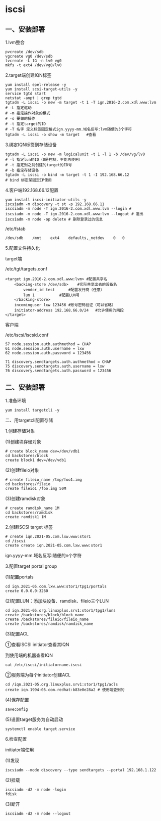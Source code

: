 # iscsi

## 一、安装部署

1.lvm整合

```shell
pvcreate /dev/sdb
vgcreate vg0 /dev/sdb
lvcreate -L 1G -n lv0 vg0
mkfs -t ext4 /dev/vg0/lv0
```

2.target端创建IQN标签

```shell
yum install epel-release -y
yum install scsi-target-utils -y
service tgtd start
netstat -anpt | grep tgtd
tgtadm -L iscsi -o new -m target -t 1 -T ign.2016-2.com.xdl.www:lvm
# -L 指定驱动 
# -m 指定操作对象的模式 
# -o 要做的操作 
# -t 指定target的ID 
# -T 名字 定义标签固定格式ign.yyyy-mm.域名反写:lvm随便的3个字符
tgtadm -L iscsi -o show -m target   #查看
```

3.绑定IQN标签到存储设备

```shell
tgtadm -L iscsi -o new -m logicalunit -t 1 -l 1 -b /dev/vg/lv0
# -l 指定lun的ID（0是控制，不能再使用） 
# -t 指定到之前创建的target的ID号 
# -b 指定存储设备
tgtadm -L iscsi -o bind -m target -t 1 -I 192.168.66.12
# bind 绑定某固定IP使用
```

4.客户端192.168.66.12配置

```shell
yum install iscsi-initiator-utils -y
iscsiadm -m discovery -t st -p 192.168.66.11
iscsiadm -m node -T ign.2016-2.com.xdl.www:lvm --login #
iscsiadm -m node -T ign.2016-2.com.xdl.www:lvm --logout # 退出
iscsiadm -m node -op delete	# 删除登录过的信息
```

/etc/fstab

```shell
/dev/sdb	/mnt	ext4	defaults,_netdev	0	0
```

5.配置文件持久化

target端

/etc/tgt/targets.conf

```
<target ign.2016-2.com.xdl.www:lvm>	#配置共享名
    <backing-store /dev/sdb>	#实际共享出去的设备名
        vendor_id test		#配置发行商（任意）
        lun 1			#配置LUN号
    </backing-store>
    incominguser lxw 123456	#账号密码验证（可以省略）
    initiator-address 192.168.66.0/24	#允许使用的网段
</target>
```

客户端

/etc/iscsi/iscsid.conf

```
57 node.session.auth.authmethod = CHAP
61 node.session.auth.username = lxw
62 node.session.auth.password = 123456

71 discovery.sendtargets.auth.authmethod = CHAP
75 discovery.sendtargets.auth.username = lxw
76 discovery.sendtargets.auth.password = 123456
```

## 二、安装部署

1.准备环境

```shell
yum install targetcli -y
```

二、用targetcli配置存储

1.创建存储对象

(1)创建块存储对象   

```shell
# create block_name dev=/dev/vdb1
cd backstores/block
create block1 dev=/dev/vdb1
```

(2)创建fileio对象

```shell
# create fileio_name /tmp/foo1.img
cd backstores/fileio
create fileio1 /foo.img 50M
```

(3)创建ramdisk对象  

```shell
# create ramdisk_name 1M
cd backstores/ramdisk
create ramdisk1 1M
```

2.创建ISCSI target 标签

```shell
# create iqn.2021-05.com.lxw.www:stor1
cd /iscsi
create create iqn.2021-05.com.lxw.www:stor1
```

ign.yyyy-mm.域名反写:随便的n个字符

3.配置target portal group

(1)配置portals

```shell
cd iqn.2021-05.com.lxw.www:stor1/tpg1/portals
create 0.0.0.0:3260
```

(2)配置LUN：添加块设备、ramdisk、fileio三个LUN

```shell
cd iqn.2021-05.org.linuxplus.srv1:stor1/tpg1/luns
create /backstores/block/block_name
create /backstores/fileio/fileio_name
create /backstores/ramdisk/ramdisk_name
```

(3)配置ACL

①查看ISCSI initiator查看其IQN

到使用端的机器查看IQN

```shell
cat /etc/iscsi/initiatorname.iscsi
```

②服务端为每个initiator创建ACL

```shell
cd /iqn.2021-05.org.linuxplus.srv1:stor1/tpg1/acls
create iqn.1994-05.com.redhat:b83e0e28a2 # 使用端查到的
```

(4)保存配置

```shell
saveconfig
```

(5)设置target服务为自动启动

```shell
systemctl enable target.service
```

6.检查配置

initiator端使用

(1)发现

```shell
iscsiadm --mode discovery --type sendtargets --portal 192.168.1.122
```

(2)挂载

```shell
iscsiadm -d2 -m node -login
fdisk
```

(3)断开

```shell
iscsiadm -d2 -m node --logout
```

